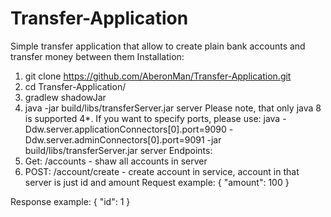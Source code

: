 # Transfer-Application
Simple transfer application that allow to create plain bank accounts and transfer money between them
Installation:
1. git clone https://github.com/AberonMan/Transfer-Application.git
2. cd Transfer-Application/
3. gradlew shadowJar
4. java -jar build/libs/transferServer.jar server 
Please note, that only java 8 is supported
4*. If you want to specify ports, please use:
java -Ddw.server.applicationConnectors[0].port=9090 -Ddw.server.adminConnectors[0].port=9091 -jar build/libs/transferServer.jar server
Endpoints:
1. Get: /accounts  - shaw all accounts in server
2. POST: /account/create - create account in service, account in that server is just id and amount
Request example:
{
"amount": 100
}

Response example:
{
  "id": 1
}
